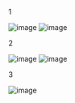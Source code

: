 1


![image](https://github.com/user-attachments/assets/12da919d-a463-4719-89e5-06fc81aeda5c)
![image](https://github.com/user-attachments/assets/132c2dd3-274f-42ab-99cf-b56894458342)


2


![image](https://github.com/user-attachments/assets/d9340f4d-5002-425d-858b-0912001c6c81)
![image](https://github.com/user-attachments/assets/d1405c08-6a70-4faf-a219-26c11e49c2da)



3


![image](https://github.com/user-attachments/assets/1f453b9c-0cd6-4d61-8f20-c7dec5a28a66)





